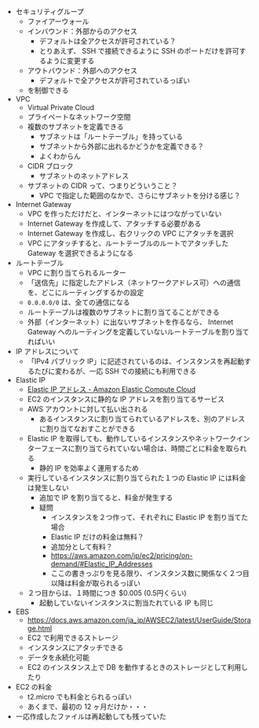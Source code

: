 - セキュリティグループ
    - ファイアーウォール
    - インバウンド：外部からのアクセス
        - デフォルトは全アクセスが許可されている？
        - とりあえず、 SSH で接続できるように SSH のポートだけを許可するように変更する
    - アウトバウンド：外部へのアクセス
        - デフォルトで全アクセスが許可されているっぽい
    - を制御できる
- VPC
    - Virtual Private Cloud
    - プライベートなネットワーク空間
    - 複数のサブネットを定義できる
        - サブネットは「ルートテーブル」を持っている
        - サブネットから外部に出れるかどうかを定義できる？
        - よくわからん
    - CIDR ブロック
        - サブネットのネットアドレス
    - サブネットの CIDR って、つまりどういうこと？
        - VPC で指定した範囲のなかで、さらにサブネットを分ける感じ？
- Internet Gateway
    - VPC を作っただけだと、インターネットにはつながっていない
    - Internet Gateway を作成して、アタッチする必要がある
    - Internet Gateway を作成し、右クリックの VPC にアタッチを選択
    - VPC にアタッチすると、ルートテーブルのルートでアタッチした Gateway を選択できるようになる
- ルートテーブル
    - VPC に割り当てられるルーター
    - 「送信先」に指定したアドレス（ネットワークアドレス可）への通信を、どこにルーティングするかの設定
    - `0.0.0.0/0` は、全ての通信になる
    - ルートテーブルは複数のサブネットに割り当てることができる
    - 外部（インターネット）に出ないサブネットを作るなら、 Internet Gateway へのルーティングを定義していないルートテーブルを割り当てればいい
- IP アドレスについて
    - 「IPv4 パブリック IP」に記述されているのは、インスタンスを再起動するたびに変わるが、一応 SSH での接続にも利用できる
- Elastic IP
    - [Elastic IP アドレス - Amazon Elastic Compute Cloud](https://docs.aws.amazon.com/ja_jp/AWSEC2/latest/UserGuide/elastic-ip-addresses-eip.html?icmpid=docs_ec2_console)
    - EC2 のインスタンスに静的な IP アドレスを割り当てるサービス
    - AWS アカウントに対して払い出される
        - あるインスタンスに割り当てられているアドレスを、別のアドレスに割り当てなおすことができる
    - Elastic IP を取得しても、動作しているインスタンスやネットワークインターフェースに割り当てられていない場合は、時間ごとに料金を取られる
        - 静的 IP を効率よく運用するため
    - 実行しているインスタンスに割り当てられた１つの Elastic IP には料金は発生しない
        - 追加で IP を割り当てると、料金が発生する
        - 疑問
            - インスタンスを２つ作って、それぞれに Elastic IP を割り当てた場合
            - Elastic IP だけの料金は無料？
            - 追加分として有料？
            - https://aws.amazon.com/jp/ec2/pricing/on-demand/#Elastic_IP_Addresses
            - ここの書きっぷりを見る限り、インスタンス数に関係なく２つ目以降は料金が取られるっぽい
    - ２つ目からは、１時間につき $0.005 (0.5円くらい)
        - 起動していないインスタンスに割当たれている IP も同じ
- EBS
    - https://docs.aws.amazon.com/ja_jp/AWSEC2/latest/UserGuide/Storage.html
    - EC2 で利用できるストレージ
    - インスタンスにアタッチできる
    - データを永続化可能
    - EC2 のインスタンス上で DB を動作するときのストレージとして利用したり
- EC2 の料金
    - t2.micro でも料金とられるっぽい
    - あくまで、最初の 12 ヶ月だけか・・・
- 一応作成したファイルは再起動しても残っていた
